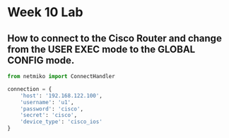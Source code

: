 # Week 10 Lab

## How to connect to the Cisco Router and change from the USER EXEC mode to the GLOBAL CONFIG mode.
```python
from netmiko import ConnectHandler

connection = {
    'host': '192.168.122.100',
    'username': 'u1',
    'password': 'cisco',
    'secret': 'cisco',    
    'device_type': 'cisco_ios'
}
```
